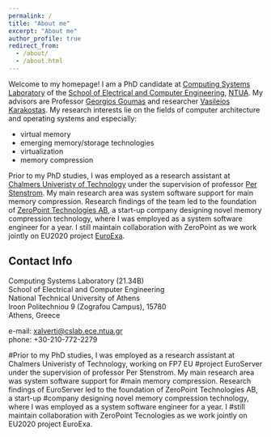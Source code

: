 ```yaml
---
permalink: /
title: "About me"
excerpt: "About me"
author_profile: true
redirect_from: 
  - /about/
  - /about.html
---
```



Welcome to my homepage! I am a PhD candidate at [Computing Systems Laboratory](www.cslab.ece.ntua.gr) of the [School of Electrical and Computer Engineering](www.ece.ntua.gr), [NTUA](www.ntua.gr).  My advisors are Professor [Georgios Goumas](http://www.cslab.ntua.gr/~goumas/) and researcher [Vasileios Karakostas](http://www.cslab.ece.ntua.gr/~vkarakos/). My research interests lie on the fields of computer architecture and operating systems and especially:
* virtual memory
* emerging memory/storage technologies
* virtualization
* memory compression


Prior to my PhD studies, I was employed as a research assistant at [Chalmers Univeristy of Technology](https://www.chalmers.se/en/Pages/default.aspx) under the supervision of professor [Per Stenstrom](http://www.cse.chalmers.se/~pers/). 
My main research area was system software support for main memory compression. 
Research findings of the team led to the foundation of [ZeroPoint Technologies AB](https://wp.zptcorp.com/),
a start-up company designing novel memory compression technology, where I was employed as
a system software engineer for a year. I still maintain collaboration with ZeroPoint
as we work jointly on EU2020 project [EuroExa](https://euroexa.eu/). 

## Contact Info
Computing Systems Laboratory (21.34B)<br/>
School of Electrical and Computer Engineering<br/>
National Technical University of Athens<br/>
Iroon Politechniou 9 (Zografou Campus), 15780<br/>
Athens, Greece

e-mail: xalverti@cslab.ece.ntua.gr<br/>
phone: +30-210-772-2279


#Prior to my PhD studies, I was employed as a research assistant at Chalmers Univeristy of Technology, working on FP7 EU #project EuroServer under the supervision of professor Per Stenstrom. My main research area was system software support for #main memory compression. Research findings of EuroServer led to the foundation of ZeroPoint Technologies AB, a start-up #company designing novel memory compression technology, where I was employed as a system software engineer for a year. I #still maintain collaboration with ZeroPoint Tecnologies as we work jointly on EU2020 project EuroExa.
